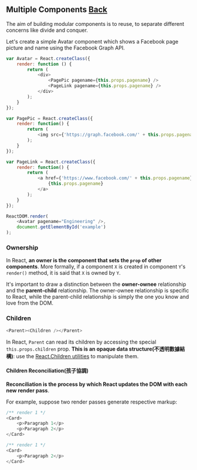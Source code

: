## Multiple Components [Back](./../react.md)

The aim of building modular components is to reuse, to separate different concerns like divide and conquer.

Let's create a simple Avatar component which shows a Facebook page picture and name using the Facebook Graph API.

```js
var Avatar = React.createClass({
    render: function () {
        return (
            <div>
                <PagePic pagename={this.props.pagename} />
                <PageLink pagename={this.props.pagename} />
            </div>
        );
    }
});

var PagePic = React.createClass({
    render: function() {
        return (
            <img src={'https://graph.facebook.com/' + this.props.pagename + '/picture'} />
        );
    }
});

var PageLink = React.createClass({
    render: function() {
        return (
            <a href={'https://www.facebook.com/' + this.props.pagename}>
                {this.props.pagename}
            </a>
        );
    }
});

ReactDOM.render(
    <Avatar pagename="Engineering" />,
    document.getElementById('example')
);
```

### Ownership

In React, **an owner is the component that sets the `prop` of other components**. More formally, if a component `X` is created in component `Y`'s `render()` method, it is said that `X` is owned by `Y`. 

It's important to draw a distinction between the **owner-ownee** relationship and the **parent-child** relationship. The owner-ownee relationship is specific to React, while the parent-child relationship is simply the one you know and love from the DOM.

### Children

```js
<Parent><Children /></Parent>
```

In React, `Parent` can read its children by accessing the special `this.props.children` prop. **This is an opaque data structure(不透明數據結構)**: use the [React.Children utilities](https://facebook.github.io/react/docs/top-level-api.html#react.children) to manipulate them.

#### Children Reconciliation(孩子協調)

**Reconciliation is the process by which React updates the DOM with each new render pass**. 

For example, suppose two render passes generate respective markup:

```js
/** render 1 */
<Card>
    <p>Paragraph 1</p>
    <p>Paragraph 2</p>
</Card>
```

```js
/** render 1 */
<Card>
    <p>Paragraph 2</p>
</Card>
```